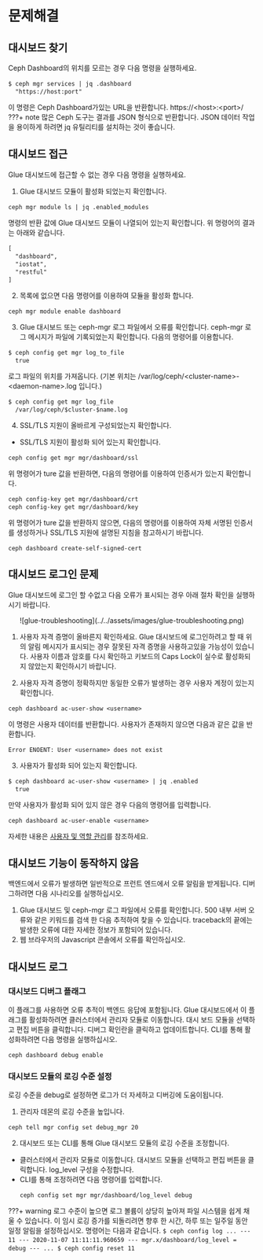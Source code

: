# 문제해결
## 대시보드 찾기
Ceph Dashboard의 위치를 ​​모르는 경우 다음 명령을 실행하세요.
```
$ ceph mgr services | jq .dashboard
  "https://host:port"
```
이 명령은 Ceph Dashboard가있는 URL을 반환합니다. https://<host\>:<port\>/
???+ note
    많은 Ceph 도구는 결과를 JSON 형식으로 반환합니다. JSON 데이터 작업을 용이하게 하려면 jq 유틸리티를 설치하는 것이 좋습니다.

## 대시보드 접근
Glue 대시보드에 접근할 수 없는 경우 다음 명령을 실행하세요.

1. Glue 대시보드 모듈이 활성화 되었는지 확인합니다.
```
ceph mgr module ls | jq .enabled_modules
```
명령의 반환 값에 Glue 대시보드 모듈이 나열되어 있는지 확인합니다. 위 명령어의 결과는 아래와 같습니다.
```
[
  "dashboard",
  "iostat",
  "restful"
]
```
2. 목록에 없으면 다음 명령어를 이용하여 모듈을 활성화 합니다.
```
ceph mgr module enable dashboard
```
3. Glue 대시보드 또는 ceph-mgr 로그 파일에서 오류를 확인합니다.
ceph-mgr 로그 메시지가 파일에 기록되었는지 확인합니다. 다음의 명령어를 이용합니다.
```
$ ceph config get mgr log_to_file
  true
```
로그 파일의 위치를 가져옵니다. (기본 위치는 /var/log/ceph/<cluster-name\>-<daemon-name\>.log 입니다.)
```
$ ceph config get mgr log_file
  /var/log/ceph/$cluster-$name.log
```
4. SSL/TLS 지원이 올바르게 구성되었는지 확인합니다.
* SSL/TLS 지원이 활성화 되어 있는지 확인합니다.
```
ceph config get mgr mgr/dashboard/ssl
```
위 명령어가 ture 값을 반환하면, 다음의 명령어를 이용하여 인증서가 있는지 확인합니다.
```
ceph config-key get mgr/dashboard/crt
ceph config-key get mgr/dashboard/key
```
위 명령어가 ture 값을 반환하지 않으면, 다음의 명령어를 이용하여 자체 서명된 인증서를 생성하거나 SSL/TLS 지원에 설명된 지침을 참고하시기 바랍니다.
```
ceph dashboard create-self-signed-cert
```

## 대시보드 로그인 문제
Glue 대시보드에 로그인 할 수없고 다음 오류가 표시되는 경우 아래 절차 확인을 실행하시기 바랍니다.
<center>
![glue-troubleshooting](../../assets/images/glue-troubleshooting.png)
</center>

1. 사용자 자격 증명이 올바른지 확인하세요. Glue 대시보드에 로그인하려고 할 때 위의 알림 메시지가 표시되는 경우 잘못된 자격 증명을 사용하고있을 가능성이 있습니다. 사용자 이름과 암호를 다시 확인하고 키보드의 Caps Lock이 실수로 활성화되지 않았는지 확인하시기 바랍니다.

2. 사용자 자격 증명이 정확하지만 동일한 오류가 발생하는 경우 사용자 계정이 있는지 확인합니다.
```
ceph dashboard ac-user-show <username>
```
이 명령은 사용자 데이터를 반환합니다. 사용자가 존재하지 않으면 다음과 같은 값을 반환합니다.
```
Error ENOENT: User <username> does not exist
```
3. 사용자가 활성화 되어 있는지 확인합니다.
```
$ ceph dashboard ac-user-show <username> | jq .enabled
  true
```
만약 사용자가 활성화 되어 있지 않은 경우 다음의 명령어를 입력합니다.
```
ceph dashboard ac-user-enable <username>
```
자세한 내용은 [사용자 및 역할 관리](../account&role-guide)를 참조하세요.

## 대시보드 기능이 동작하지 않음
백엔드에서 오류가 발생하면 일반적으로 프런트 엔드에서 오류 알림을 받게됩니다. 디버그하려면 다음 시나리오를 실행하십시오.

1. Glue 대시보드 및 ceph-mgr 로그 파일에서 오류를 확인합니다. 500 내부 서버 오류와 같은 키워드를 검색 한 다음 추적하여 찾을 수 있습니다. traceback의 끝에는 발생한 오류에 대한 자세한 정보가 포함되어 있습니다.
2. 웹 브라우저의 Javascript 콘솔에서 오류를 확인하십시오.

## 대시보드 로그
### 대시보드 디버그 플래그
이 플래그를 사용하면 오류 추적이 백엔드 응답에 포함됩니다.
Glue 대시보드에서 이 플래그를 활성화하려면 클러스터에서 관리자 모듈로 이동합니다. 대시 보드 모듈을 선택하고 편집 버튼을 클릭합니다. 디버그 확인란을 클릭하고 업데이트합니다.
CLI를 통해 활성화하려면 다음 명령을 실행하십시오.
```
ceph dashboard debug enable
```
### 대시보드 모듈의 로깅 수준 설정
로깅 수준을 debug로 설정하면 로그가 더 자세하고 디버깅에 도움이됩니다.

1. 관리자 데몬의 로깅 수준을 높입니다.
```
ceph tell mgr config set debug_mgr 20
```
2. 대시보드 또는 CLI를 통해 Glue 대시보드 모듈의 로깅 수준을 조정합니다.
  * 클러스터에서 관리자 모듈로 이동합니다. 대시보드 모듈을 선택하고 편집 버튼을 클릭합니다. log_level 구성을 수정합니다.
  * CLI를 통해 조정하려면 다음 명령어를 입력합니다.
    ```
    ceph config set mgr mgr/dashboard/log_level debug
    ```

???+ warning
    로그 수준이 높으면 로그 볼륨이 상당히 높아져 파일 시스템을 쉽게 채울 수 있습니다.
    이 임시 로깅 증가를 되돌리려면 향후 한 시간, 하루 또는 일주일 동안 일정 알림을 설정하십시오. 명령어는 다음과 같습니다.
    ```
    $ ceph config log
    ...
    --- 11 --- 2020-11-07 11:11:11.960659 --- mgr.x/dashboard/log_level = debug ---
    ...
    $ ceph config reset 11
    ```